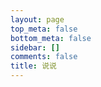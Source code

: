 ```yaml
---
layout: page
top_meta: false
bottom_meta: false
sidebar: []
comments: false
title: 说说
---
```


<div id="memos" class=""></div>
<script type="text/javascript">
  var memos = {
    host: "https://dusays-memos.itisn.cyou/", //修改为自己部署 Memos 的网址，末尾有 / 斜杠
    limit: "10", //默认每次显示 10条
    creatorId: "1", //默认为 101用户 https://demo.usememos.com/u/101
    domId: "#memos", //默认为 #memos
  };
</script>

<!-- 注意替换 JS 资源文件的路径 -->
<script type="text/javascript" src="https://npm.elemecdn.com/marked/marked.min.js"></script>
<script type="text/javascript" src="https://npm.elemecdn.com/pangu/dist/browser/pangu.min.js"></script>
<script type="text/javascript" src="https://npm.elemecdn.com/moment/min/moment.min.js"></script>
<script type="text/javascript" src="https://cdn.dusays.com/moment.twitter.min.js"></script>
<script type="text/javascript" src="https://cdn.dusays.com/memos1.js"></script>
<script type="text/javascript" src="https://cdn.dusays.com/memos2.js"></script>